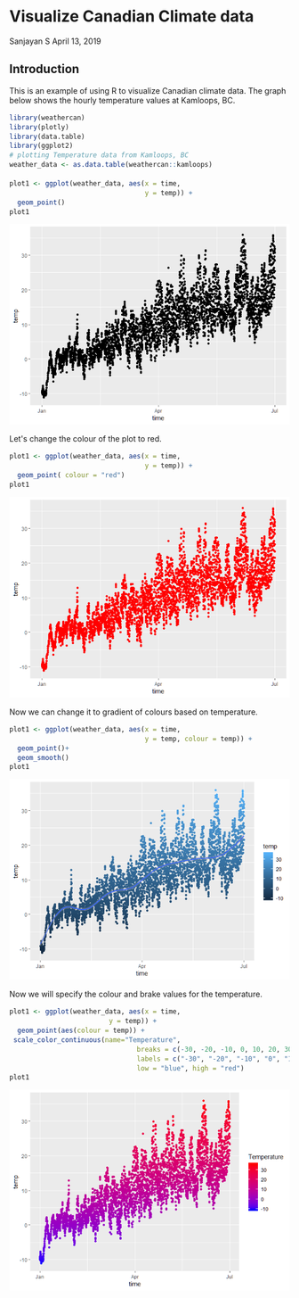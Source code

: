 Visualize Canadian Climate data
================
Sanjayan S
April 13, 2019

Introduction
------------

This is an example of using R to visualize Canadian climate data. The graph below shows the hourly temperature values at Kamloops, BC.

``` r
library(weathercan)
library(plotly)
library(data.table)
library(ggplot2)
# plotting Temperature data from Kamloops, BC
weather_data <- as.data.table(weathercan::kamloops)

plot1 <- ggplot(weather_data, aes(x = time,
                                  y = temp)) + 
  geom_point()
plot1
```

![](Climate_data_files/figure-markdown_github/unnamed-chunk-1-1.png)

Let's change the colour of the plot to red.

``` r
plot1 <- ggplot(weather_data, aes(x = time,
                                  y = temp)) + 
  geom_point( colour = "red")
plot1
```

![](Climate_data_files/figure-markdown_github/unnamed-chunk-2-1.png)

Now we can change it to gradient of colours based on temperature.

``` r
plot1 <- ggplot(weather_data, aes(x = time,
                                  y = temp, colour = temp)) + 
  geom_point()+
  geom_smooth()
plot1
```

![](Climate_data_files/figure-markdown_github/unnamed-chunk-3-1.png)

Now we will specify the colour and brake values for the temperature.

``` r
plot1 <- ggplot(weather_data, aes(x = time,
                         y = temp)) + 
  geom_point(aes(colour = temp)) +
 scale_color_continuous(name="Temperature",
                                breaks = c(-30, -20, -10, 0, 10, 20, 30, 40),
                                labels = c("-30", "-20", "-10", "0", "10", "20", "30", "40"),
                                low = "blue", high = "red")
plot1
```

![](Climate_data_files/figure-markdown_github/unnamed-chunk-4-1.png)

<!-- ## Including Plots -->
<!-- You can also embed plots, for example: -->
<!-- ```{r pressure, echo=FALSE} -->
<!-- plot(pressure) -->
<!-- ``` -->
<!-- Note that the `echo = FALSE` parameter was added to the code chunk to prevent printing of the R code that generated the plot. -->
